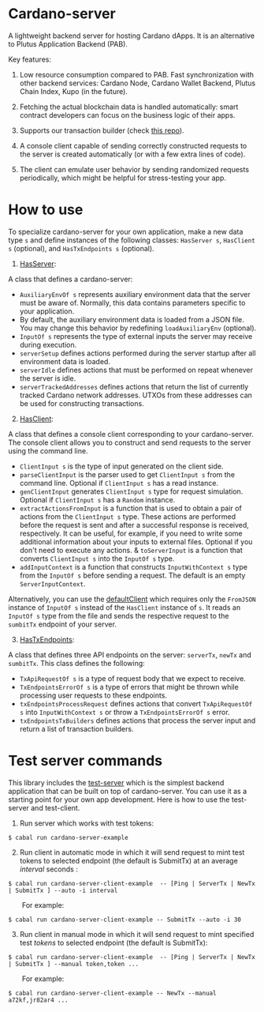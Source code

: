 # Cardano-server

A lightweight backend server for hosting Cardano dApps. It is an alternative to Plutus Application Backend (PAB).

Key features:

1. Low resource consumption compared to PAB. Fast synchronization with other backend services: Cardano Node, Cardano Wallet Backend, Plutus Chain Index, Kupo (in the future).

2. Fetching the actual blockchain data is handled automatically: smart contract developers can focus on the business logic of their apps.

3. Supports our transaction builder (check [this repo](https://github.com/encryptedcoins/plutus-apps-extra)).

4. A console client capable of sending correctly constructed requests to the server is created automatically (or with a few extra lines of code).

5. The client can emulate user behavior by sending randomized requests periodically, which might be helpful for stress-testing your app.

# How to use

To specialize cardano-server for your own application, make a new data type `s` and define instances of the following classes: `HasServer s`, `HasClient s` (optional), and `HasTxEndpoints s` (optional).

1. [HasServer](https://github.com/encryptedcoins/cardano-server/blob/main/src/Cardano/Server/Class.hs):

A class that defines a cardano-server:
* `AuxiliaryEnvOf s` represents auxiliary environment data that the server must be aware of. Normally, this data contains parameters specific to your application.
* By default, the auxiliary environment data is loaded from a JSON file. You may change this behavior by redefining `loadAuxiliaryEnv` (optional).
* `InputOf s` represents the type of external inputs the server may receive during execution.
* `serverSetup` defines actions performed during the server startup after all environment data is loaded.
* `serverIdle` defines actions that must be performed on repeat whenever the server is idle.
* `serverTrackedAddresses` defines actions that return the list of currently tracked Cardano network addresses. UTXOs from these addresses can be used for constructing transactions.

2. [HasClient](https://github.com/encryptedcoins/cardano-server/blob/main/src/Cardano/Server/Client/Class.hs):

A class that defines a console client corresponding to your cardano-server. The console client allows you to construct and send requests to the server using the command line.

* `ClientInput s` is the type of input generated on the client side.
* `parseClientInput` is the parser used to get `ClientInput s` from the command line. Optional if `ClientInput s` has a read instance.
* `genClientInput` generates `ClientInput s` type for request simulation. Optional if `ClientInput s` has a `Random` instance. 
* `extractActionsFromInput` is a function that is used to obtain a pair of actions from the `ClientInput s` type. These actions are performed before the request is sent and after a successful response is received, respectively. It can be useful, for example, if you need to write some additional information about your inputs to external files. Optional if you don't need to execute any actions.
& `toServerInput` is a function that converts `ClientInput s` into the `InputOf s` type.
* `addInputContext` is a function that constructs `InputWithContext s` type from the `InputOf s` before sending a request. The default is an empty `ServerInputContext`.

Alternatively, you can use the [defaultClient](https://github.com/encryptedcoins/cardano-server/blob/main/src/Cardano/Server/Client/Default.hs) which requires only the `FromJSON` instance of `InputOf s` instead of the `HasClient` instance of `s`. It reads an `InputOf s` type from the file and sends the respective request to the `sumbitTx` endpoint of your server.

3. [HasTxEndpoints](https://github.com/encryptedcoins/cardano-server/blob/main/src/Cardano/Server/Endpoints/Tx/Class.hs):

A class that defines three API endpoints on the server: `serverTx`, `newTx` and `sumbitTx`. This class defines the following:

* `TxApiRequestOf s` is a type of request body that we expect to receive.
* `TxEndpointsErrorOf s` is a type of errors that might be thrown while processing user requests to these endpoints.
* `txEndpointsProcessRequest` defines actions that convert `TxApiRequestOf s` into `InputWithContext s` or throw a `TxEndpointsErrorOf s` error.
* `txEndpointsTxBuilders` defines actions that process the server input and return a list of transaction builders.

# Test server commands

This library includes the [test-server](https://github.com/encryptedcoins/cardano-server/blob/main/src/Cardano/Server/TestingServer/Main.hs) which is the simplest backend application that can be built on top of cardano-server. You can use it as a starting point for your own app development. Here is how to use the test-server and test-client.

1. Run server which works with test tokens:</br>
```console
$ cabal run cardano-server-example
```

2. Run client in automatic mode in which it will send request to mint test tokens to selected endpoint (the default is SubmitTx) at an average *interval* seconds :</br>
```console
$ cabal run cardano-server-client-example  -- [Ping | ServerTx | NewTx | SubmitTx ] --auto -i interval
```
&emsp;&emsp;For example:
```console
$ cabal run cardano-server-client-example -- SubmitTx --auto -i 30
```

3. Run client in manual mode in which it will send request to mint specified test *tokens* to selected endpoint (the default is SubmitTx):</br>
```console
$ cabal run cardano-server-client-example  -- [Ping | ServerTx | NewTx | SubmitTx ] --manual token,token ...
```
&emsp;&emsp;For example:
```console
$ cabal run cardano-server-client-example -- NewTx --manual a72kf,jr82ar4 ...
```